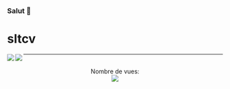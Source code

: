 ### Salut 👋
# sltcv

<img align="left" src="https://github-readme-stats.vercel.app/api?username=GAGOU78&show_icons=true&theme=jolly&count_private=true"/>
<img align="left" src="https://github-readme-stats.vercel.app/api/top-langs/?username=NotPunchnox&layout=compact&theme=jolly&count_private=true"/>



---

<p align="center"> 
  <br>Nombre de vues: <br>
  <img src="https://profile-counter.glitch.me/GAGOU78/count.svg" />
</p>
